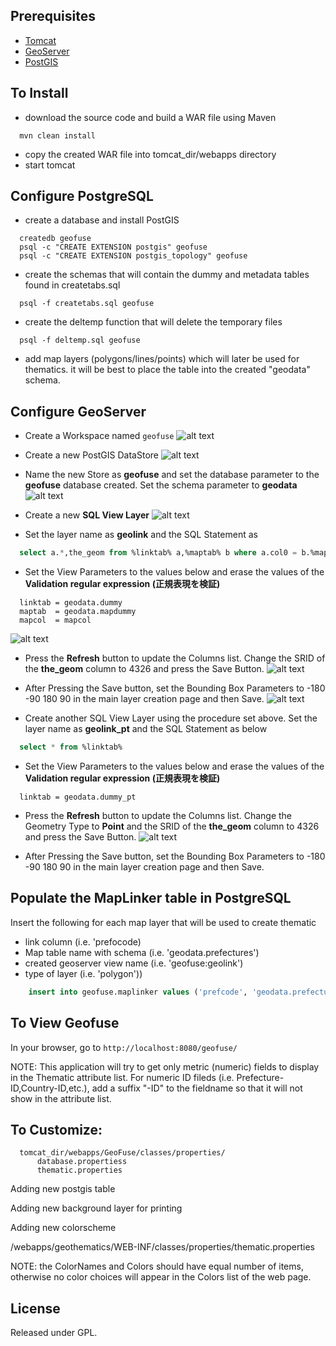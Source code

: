 Prerequisites
-------------

* [Tomcat](http://tomcat.apache.org)
* [GeoServer](http://www.geoserver.org)
* [PostGIS](http://www.postgis.org)

To Install
----------
* download the source code and build a WAR file using Maven

```
  mvn clean install
```

* copy the created WAR file into tomcat_dir/webapps directory
* start tomcat

Configure PostgreSQL
--------------------
* create a database and install PostGIS

```  
  createdb geofuse
  psql -c "CREATE EXTENSION postgis" geofuse
  psql -c "CREATE EXTENSION postgis_topology" geofuse
```

* create the schemas that will contain the dummy and metadata tables found in createtabs.sql

```
  psql -f createtabs.sql geofuse
```

* create the deltemp function that will delete the temporary files

```
  psql -f deltemp.sql geofuse
```

* add map layers (polygons/lines/points) which will later be used for thematics. it will be best to place the table into the created "geodata" schema. 

Configure GeoServer
-------------------
* Create a Workspace named `` geofuse ``
![alt text](https://raw.githubusercontent.com/mbasa/GeoFuse-Admin/master/src/main/webapp/VAADIN/themes/geofuse_admin/layouts/workspace.png "" )

* Create a new PostGIS DataStore
![alt text](https://raw.githubusercontent.com/mbasa/GeoFuse-Admin/master/src/main/webapp/VAADIN/themes/geofuse_admin/layouts/postgis_store.png "" )

* Name the new Store as <strong>geofuse</strong> and set the database parameter to the <strong>geofuse</strong> database created. Set the schema parameter to <strong>geodata</strong>
![alt text](https://raw.githubusercontent.com/mbasa/GeoFuse-Admin/master/src/main/webapp/VAADIN/themes/geofuse_admin/layouts/store.png "" )

* Create a new <strong>SQL View Layer</strong>
![alt text](https://raw.githubusercontent.com/mbasa/GeoFuse-Admin/master/src/main/webapp/VAADIN/themes/geofuse_admin/layouts/sql_view.png "" )

* Set the layer name as <strong>geolink</strong> and the SQL Statement as

```sql
  select a.*,the_geom from %linktab% a,%maptab% b where a.col0 = b.%mapcol%
```

* Set the View Parameters to the values below and erase the values of the <strong>Validation regular expression (正規表現を検証)</strong>

```
  linktab = geodata.dummy
  maptab  = geodata.mapdummy
  mapcol  = mapcol
```

![alt text](https://raw.githubusercontent.com/mbasa/GeoFuse-Admin/master/src/main/webapp/VAADIN/themes/geofuse_admin/layouts/sql_input1.png "" )

* Press the <strong>Refresh</strong> button to update the Columns list. Change the SRID of the <strong>the_geom</strong> column to 4326 and press the Save Button.
![alt text](https://raw.githubusercontent.com/mbasa/GeoFuse-Admin/master/src/main/webapp/VAADIN/themes/geofuse_admin/layouts/sql_input2.png "" )

* After Pressing the Save button, set the Bounding Box Parameters to -180 -90 180 90 in the main layer creation page and then Save.
![alt text](https://raw.githubusercontent.com/mbasa/GeoFuse-Admin/master/src/main/webapp/VAADIN/themes/geofuse_admin/layouts/sql_input3.png "" )

* Create another SQL View Layer using the procedure set above. Set the layer name as <strong>geolink_pt</strong> and the SQL Statement as below

```sql
  select * from %linktab%
```

* Set the View Parameters to the values below and erase the values of the <strong>Validation regular expression (正規表現を検証)</strong>

```
  linktab = geodata.dummy_pt
```

* Press the <strong>Refresh</strong> button to update the Columns list. Change the Geometry Type to <strong>Point</strong> and the SRID of the <strong>the_geom</strong> column to 4326 and press the Save Button.
![alt text](https://raw.githubusercontent.com/mbasa/GeoFuse-Admin/master/src/main/webapp/VAADIN/themes/geofuse_admin/layouts/sql_input4.png "" )

* After Pressing the Save button, set the Bounding Box Parameters to -180 -90 180 90 in the main layer creation page and then Save.


Populate the MapLinker table in PostgreSQL
----------------------------------------

Insert the following for each map layer that will be used to create thematic

* link column (i.e. 'prefocode)
* Map table name with schema (i.e. 'geodata.prefectures')
* created geoserver view name (i.e. 'geofuse:geolink')
* type of layer (i.e. 'polygon'))  

```sql
    insert into geofuse.maplinker values ('prefcode', 'geodata.prefecture', 'geofuse:geolink', 'polygon');
```

To View Geofuse
----------------------

In your browser, go to ``http://localhost:8080/geofuse/``

   NOTE: This application will try to get only metric (numeric) fields to
      display in the Thematic attribute list. For numeric ID fileds 
      (i.e. Prefecture-ID,Country-ID,etc.), add a suffix "-ID" to the 
      fieldname so that it will not show in the attribute list.

To Customize:
-------------

```
  tomcat_dir/webapps/GeoFuse/classes/properties/
      database.propertiess
      thematic.properties
```


Adding new postgis table

Adding new background layer for printing

Adding new colorscheme


<tomcat dir>/webapps/geothematics/WEB-INF/classes/properties/thematic.properties

NOTE: the ColorNames and Colors should have equal number of items, otherwise
      no color choices will appear in the Colors list of the web page.



License
-------
Released under GPL.